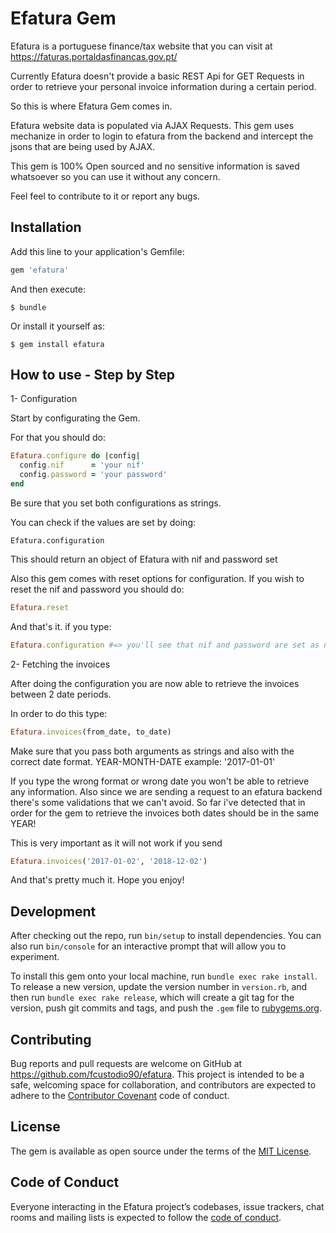 # Efatura Gem

Efatura is a portuguese finance/tax website that you can visit at https://faturas.portaldasfinancas.gov.pt/

Currently Efatura doesn't provide a basic REST Api for GET Requests in order to retrieve your personal invoice information during a certain period.

So this is where Efatura Gem comes in.

Efatura website data is populated via AJAX Requests. This gem uses mechanize in order to login to efatura from the backend and intercept the jsons that are being used by AJAX.

This gem is 100% Open sourced and no sensitive information is saved whatsoever so you can use it without any concern.

Feel feel to contribute to it or report any bugs.

## Installation

Add this line to your application's Gemfile:

```ruby
gem 'efatura'
```

And then execute:

    $ bundle

Or install it yourself as:

    $ gem install efatura

## How to use - Step by Step

1- Configuration

Start by configurating the Gem.

  For that you should do:
  ```ruby
  Efatura.configure do |config|
    config.nif      = 'your nif'
    config.password = 'your password'
  end
  ```

  Be sure that you set both configurations as strings.

  You can check if the values are set by doing:

    Efatura.configuration

  This should return an object of Efatura with nif and password set

  Also this gem comes with reset options for configuration. If you wish to reset the nif and password you should do:
  ```ruby
  Efatura.reset
  ```

  And that's it. if you type:
  ```ruby
  Efatura.configuration #=> you'll see that nif and password are set as nil again.
  ```


2- Fetching the invoices

After doing the configuration you are now able to retrieve the invoices between 2 date periods.

  In order to do this type:
  ```ruby
  Efatura.invoices(from_date, to_date)
  ```

  Make sure that you pass both arguments as strings and also with the correct date format. YEAR-MONTH-DATE example: '2017-01-01'

  If you type the wrong format or wrong date you won't be able to retrieve any information. Also since we are sending a request to an efatura backend there's some validations that we can't avoid. So far i've detected that in order for the gem to retrieve the invoices both dates should be in the same YEAR!

  This is very important as it will not work if you send 
  ```ruby
  Efatura.invoices('2017-01-02', '2018-12-02')
  ```


And that's pretty much it. Hope you enjoy!


## Development

After checking out the repo, run `bin/setup` to install dependencies. You can also run `bin/console` for an interactive prompt that will allow you to experiment.

To install this gem onto your local machine, run `bundle exec rake install`. To release a new version, update the version number in `version.rb`, and then run `bundle exec rake release`, which will create a git tag for the version, push git commits and tags, and push the `.gem` file to [rubygems.org](https://rubygems.org).

## Contributing

Bug reports and pull requests are welcome on GitHub at https://github.com/fcustodio90/efatura. This project is intended to be a safe, welcoming space for collaboration, and contributors are expected to adhere to the [Contributor Covenant](http://contributor-covenant.org) code of conduct.

## License

The gem is available as open source under the terms of the [MIT License](https://opensource.org/licenses/MIT).

## Code of Conduct

Everyone interacting in the Efatura project’s codebases, issue trackers, chat rooms and mailing lists is expected to follow the [code of conduct](https://github.com/fcustodio90/efatura/blob/master/CODE_OF_CONDUCT.md).
